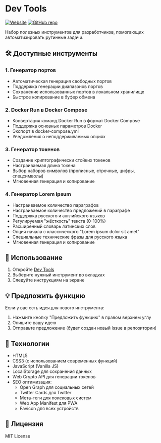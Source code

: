 # Dev Tools

[![Website](https://img.shields.io/website?url=https%3A%2F%2Fport.zaitsv.dev)](https://port.zaitsv.dev)
[![GitHub repo](https://img.shields.io/badge/github-webzaytsev--dev--tools-blue?logo=github)](https://github.com/WEBzaytsev/webzaytsev-dev-tools)

Набор полезных инструментов для разработчиков, помогающих автоматизировать рутинные задачи.

## 🛠 Доступные инструменты

### 1. Генератор портов
- Автоматическая генерация свободных портов
- Поддержка генерации диапазонов портов
- Сохранение использованных портов в локальном хранилище
- Быстрое копирование в буфер обмена

### 2. Docker Run в Docker Compose
- Конвертация команд Docker Run в формат Docker Compose
- Поддержка основных параметров Docker
- Экспорт в docker-compose.yml
- Уведомления о неподдерживаемых опциях

### 3. Генератор токенов
- Создание криптографически стойких токенов
- Настраиваемая длина токена
- Выбор наборов символов (прописные, строчные, цифры, спецсимволы)
- Мгновенная генерация и копирование

### 4. Генератор Lorem Ipsum
- Настраиваемое количество параграфов
- Настраиваемое количество предложений в параграфе
- Поддержка русского и английского языков
- Регулируемая "жёсткость" текста (0-100%)
- Расширенный словарь латинских слов
- Опция начала с классического "Lorem ipsum dolor sit amet"
- Специальные технические фразы для русского языка
- Мгновенная генерация и копирование

## 🚀 Использование

1. Откройте [Dev Tools](https://port.zaitsv.dev/)
2. Выберите нужный инструмент во вкладках
3. Следуйте инструкциям на экране

## 💡 Предложить функцию

Если у вас есть идея для нового инструмента:

1. Нажмите кнопку "Предложить функцию" в правом верхнем углу
2. Опишите вашу идею
3. Отправьте предложение (будет создан новый Issue в репозитории)

## 🔧 Технологии

- HTML5
- CSS3 (с использованием современных функций)
- JavaScript (Vanilla JS)
- LocalStorage для сохранения данных
- Web Crypto API для генерации токенов
- SEO оптимизация:
  - Open Graph для социальных сетей
  - Twitter Cards для Twitter
  - Мета-теги для поисковых систем
  - Web App Manifest для PWA
  - Favicon для всех устройств

## 📝 Лицензия

MIT License 